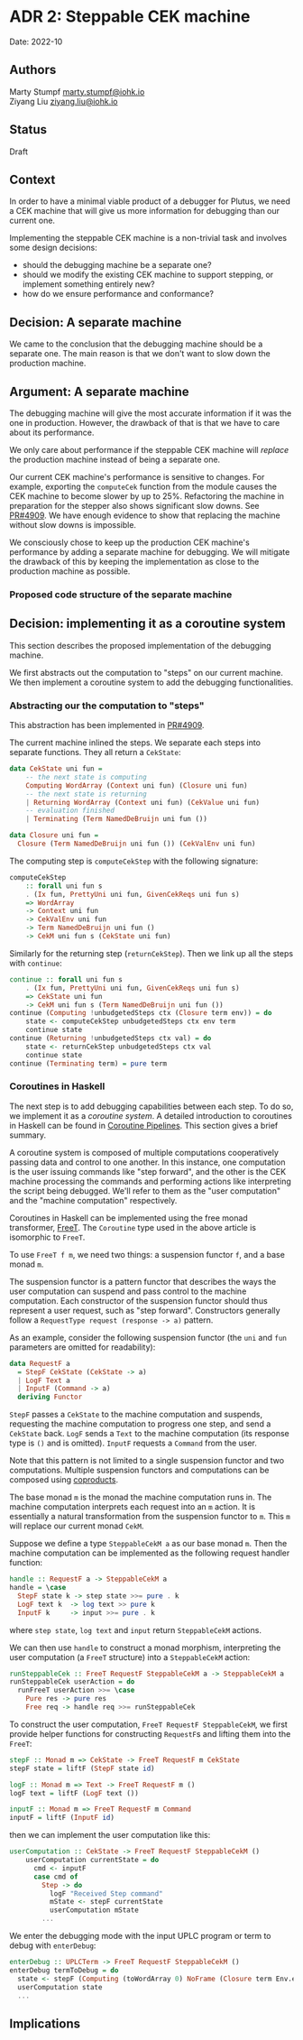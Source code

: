 # ADR 2: Steppable CEK machine

Date: 2022-10

## Authors

Marty Stumpf <marty.stumpf@iohk.io>  
Ziyang Liu <ziyang.liu@iohk.io>

## Status

Draft

## Context

In order to have a minimal viable product of a debugger for Plutus, we need a CEK machine that will give us more information for debugging than our current one.

Implementing the steppable CEK machine is a non-trivial task and involves some design decisions:

- should the debugging machine be a separate one?
- should we modify the existing CEK machine to support stepping, or implement something entirely new?
- how do we ensure performance and conformance?

## Decision: A separate machine

We came to the conclusion that the debugging machine should be a separate one. The main reason is that we don't want to slow down the production machine.

## Argument: A separate machine

The debugging machine will give the most accurate information if it was the one in production. However, the drawback of that is that we have to care about its performance.

We only care about performance if the steppable CEK machine will *replace* the production machine instead of being a separate one.

Our current CEK machine's performance is sensitive to changes. For example, exporting the `computeCek` function from the module causes the CEK machine to become slower by up to 25%. Refactoring the machine in preparation for the stepper also shows significant slow downs. See [PR#4909](https://github.com/input-output-hk/plutus/pull/4909). We have enough evidence to show that replacing the machine without slow downs is impossible.

We consciously chose to keep up the production CEK machine's performance by adding a separate machine for debugging. We will mitigate the drawback of this by keeping the implementation as close to the production machine as possible.

### Proposed code structure of the separate machine



## Decision: implementing it as a coroutine system

This section describes the proposed implementation of the debugging machine.

We first abstracts out the computation to "steps" on our current machine. We then implement a coroutine system to add the debugging functionalities.

### Abstracting our the computation to "steps"

This abstraction has been implemented in [PR#4909](https://github.com/input-output-hk/plutus/pull/4909/).

The current machine inlined the steps. We separate each steps into separate functions. They all return a `CekState`:

```haskell
data CekState uni fun =
    -- the next state is computing
    Computing WordArray (Context uni fun) (Closure uni fun)
    -- the next state is returning
    | Returning WordArray (Context uni fun) (CekValue uni fun)
    -- evaluation finished
    | Terminating (Term NamedDeBruijn uni fun ())

data Closure uni fun = 
  Closure (Term NamedDeBruijn uni fun ()) (CekValEnv uni fun)
```

The computing step is `computeCekStep` with the following signature:

```haskell
computeCekStep
    :: forall uni fun s
    . (Ix fun, PrettyUni uni fun, GivenCekReqs uni fun s)
    => WordArray
    -> Context uni fun
    -> CekValEnv uni fun
    -> Term NamedDeBruijn uni fun ()
    -> CekM uni fun s (CekState uni fun)
```

Similarly for the returning step (`returnCekStep`). Then we link up all the steps with `continue`:

```haskell
continue :: forall uni fun s
    . (Ix fun, PrettyUni uni fun, GivenCekReqs uni fun s)
    => CekState uni fun
    -> CekM uni fun s (Term NamedDeBruijn uni fun ())
continue (Computing !unbudgetedSteps ctx (Closure term env)) = do
    state <- computeCekStep unbudgetedSteps ctx env term
    continue state
continue (Returning !unbudgetedSteps ctx val) = do
    state <- returnCekStep unbudgetedSteps ctx val
    continue state
continue (Terminating term) = pure term
```

### Coroutines in Haskell

The next step is to add debugging capabilities between each step. To do so, we implement it as a *coroutine system*. A detailed introduction to coroutines in Haskell can be found in [Coroutine Pipelines](https://themonadreader.files.wordpress.com/2011/10/issue19.pdf).
This section gives a brief summary.

A coroutine system is composed of multiple computations cooperatively passing data and control to one another.
In this instance, one computation is the user issuing commands like "step forward", and the other is the CEK machine processing the commands and performing actions like interpreting the script being debugged.
We'll refer to them as the "user computation" and the "machine computation" respectively.

Coroutines in Haskell can be implemented using the free monad transformer, [FreeT](https://hackage.haskell.org/package/free/docs/Control-Monad-Trans-Free.html#t:FreeT).
The `Coroutine` type used in the above article is isomorphic to `FreeT`.

To use `FreeT f m`, we need two things: a suspension functor `f`, and a base monad `m`.

The suspension functor is a pattern functor that describes the ways the user computation can suspend and pass control to the machine computation.
Each constructor of the suspension functor should thus represent a user request, such as "step forward".
Constructors generally follow a `RequestType request (response -> a)` pattern.

As an example, consider the following suspension functor (the `uni` and `fun` parameters are omitted for readability):

```haskell
data RequestF a
  = StepF CekState (CekState -> a)
  | LogF Text a
  | InputF (Command -> a)
  deriving Functor
```

`StepF` passes a `CekState` to the machine computation and suspends, requesting the machine computation to progress one step, and send a `CekState` back.
`LogF` sends a `Text` to the machine computation (its response type is `()` and is omitted).
`InputF` requests a `Command` from the user.

Note that this pattern is not limited to a single suspension functor and two computations.
Multiple suspension functors and computations can be composed using [coproducts](https://www.cambridge.org/core/services/aop-cambridge-core/content/view/14416CB20C4637164EA9F77097909409/S0956796808006758a.pdf/data-types-a-la-carte.pdf).

The base monad `m` is the monad the machine computation runs in.
The machine computation interprets each request into an `m` action.
It is essentially a natural transformation from the suspension functor to `m`. This `m` will replace our current monad `CekM`.

Suppose we define a type `SteppableCekM a` as our base monad `m`.
Then the machine computation can be implemented as the following request handler function:

```haskell
handle :: RequestF a -> SteppableCekM a
handle = \case
  StepF state k -> step state >>= pure . k
  LogF text k  -> log text >> pure k
  InputF k     -> input >>= pure . k
```

where `step state`, `log text` and `input` return `SteppableCekM` actions.

We can then use `handle` to construct a monad morphism, interpreting the user computation (a `FreeT` structure) into a `SteppableCekM` action:

```haskell
runSteppableCek :: FreeT RequestF SteppableCekM a -> SteppableCekM a
runSteppableCek userAction = do
  runFreeT userAction >>= \case
    Pure res -> pure res
    Free req -> handle req >>= runSteppableCek
```

To construct the user computation, `FreeT RequestF SteppableCekM`, we first provide helper functions for constructing `RequestF`s and lifting them into the `FreeT`:

```haskell
stepF :: Monad m => CekState -> FreeT RequestF m CekState
stepF state = liftF (StepF state id)

logF :: Monad m => Text -> FreeT RequestF m ()
logF text = liftF (LogF text ())

inputF :: Monad m => FreeT RequestF m Command
inputF = liftF (InputF id)
```

then we can implement the user computation like this:

```haskell
userComputation :: CekState -> FreeT RequestF SteppableCekM ()
    userComputation currentState = do
      cmd <- inputF
      case cmd of
        Step -> do
          logF "Received Step command"
          mState <- stepF currentState
          userComputation mState
        ...
```

We enter the debugging mode with the input UPLC program or term to debug with `enterDebug`:

```haskell
enterDebug :: UPLCTerm -> FreeT RequestF SteppableCekM ()
enterDebug termToDebug = do
  state <- stepF (Computing (toWordArray 0) NoFrame (Closure term Env.empty))
  userComputation state
  ...
```

## Implications
